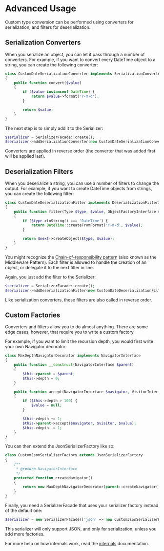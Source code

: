 Advanced Usage
==============

Custom type conversion can be performed using converters for serialization, and filters for deserialization.

Serialization Converters
------------------------

When you serialize an object, you can let it pass through a number of converters. For example, if you want
to convert every DateTime object to a string, you can create the following converter:

``` php
class CustomDateSerializationConverter implements SerializationConverterInterface
{
    public function convert($value)
    {
        if ($value instanceof DateTime) {
            return $value->format('Y-m-d');
        }

        return $value;
    }
}
```

The next step is to simply add it to the Serializer:

``` php
$serializer = SerializerFacade::create();
$serializer->addSerializationConverter(new CustomDateSerializationConverter());
```

Converters are applied in reverse order (the converter that was added first will be applied last).

Deserialization Filters
-----------------------

When you deserialize a string, you can use a number of filters to change the output. For example, if you want
to create DateTime objects from strings, you can create the following filter:

``` php
class CustomDateDeserializationFilter implements DeserializationFilterInterface
{
    public function filter(Type $type, $value, ObjectFactoryInterface $next)
    {
        if ($type->toString() === 'DateTime') {
            return DateTime::createFromFormat('Y-m-d', $value);
        }

        return $next->createObject($type, $value);
    }
}
```

You might recognize the [Chain-of-responsibility pattern][link-corp] (also known as the Middleware Pattern). Each
filter is allowed to handle the creation of an object, or delegate it to the next filter in line.

Again, you just add the filter to the Serializer:

``` php
$serializer = SerializerFacade::create();
$serializer->addDeserializationFilter(new CustomDateDeserializationFilter());
```

Like serialization converters, these filters are also called in reverse order.

Custom Factories
----------------

Converters and filters allow you to do almost anything. There are some edge cases, however, that require you to write
a custom factory.

For example, if you want to limit the recursion depth, you would first write your own Navigator decorator:

```php
class MaxDepthNavigatorDecorator implements NavigatorInterface
{
    public function __construct(NavigatorInterface $parent)
    {
        $this->parent = $parent;
        $this->depth = 0;
    }

    public function accept(NavigatorInterface $navigator, VisitorInterface $visitor, $value)
    {
        if ($this->depth > 100) {
            $value = null;
        }

        $this->depth += 1;
        $this->parent->accept($navigator, $visitor, $value);
        $this->depth -= 1;
    }
}
```

You can then extend the JsonSerializerFactory like so:

```php
class CustomJsonSerializerFactory extends JsonSerializerFactory
{
    /**
     * @return NavigatorInterface
     */
    protected function createNavigator()
    {
        return new MaxDepthNavigatorDecorator(parent::createNavigator());
    }
}
```

Finally, you need a SerializerFacade that uses your serializer factory instead of the default one:

```php
$serializer = new SerializerFacade(['json' => new CustomJsonSerializerFactory()], [])
```

This serializer will only support JSON, and only for serialization, unless you add more factories.

For more help on how internals work, read the [internals](internals/Core.md) documentation.

[link-corp]: https://en.wikipedia.org/wiki/Chain-of-responsibility_pattern
